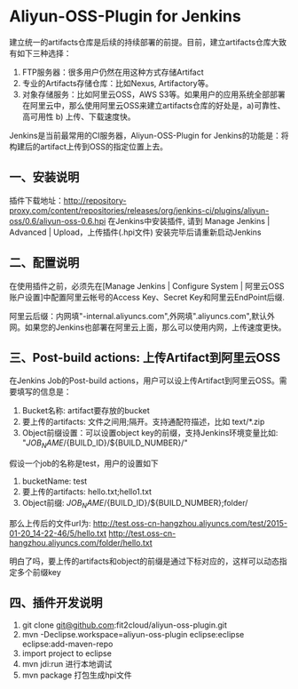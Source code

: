 Aliyun-OSS-Plugin for Jenkins
====================
建立统一的artifacts仓库是后续的持续部署的前提。目前，建立artifacts仓库大致有如下三种选择：

1. FTP服务器：很多用户仍然在用这种方式存储Artifact
2. 专业的Artifacts存储仓库：比如Nexus, Artifactory等。
3. 对象存储服务：比如阿里云OSS，AWS S3等。如果用户的应用系统全部部署在阿里云中，那么使用阿里云OSS来建立artifacts仓库的好处是，a)可靠性、高可用性 b) 上传、下载速度快。

Jenkins是当前最常用的CI服务器，Aliyun-OSS-Plugin for Jenkins的功能是：将构建后的artifact上传到OSS的指定位置上去。
 	
一、安装说明
-------------------------

插件下载地址：http://repository-proxy.com/content/repositories/releases/org/jenkins-ci/plugins/aliyun-oss/0.6/aliyun-oss-0.6.hpi
在Jenkins中安装插件, 请到 Manage Jenkins | Advanced | Upload，上传插件(.hpi文件)
安装完毕后请重新启动Jenkins

二、配置说明
-------------------------

在使用插件之前，必须先在[Manage Jenkins | Configure System | 阿里云OSS账户设置]中配置阿里云帐号的Access Key、Secret Key和阿里云EndPoint后缀.

阿里云后缀：内网填"-internal.aliyuncs.com",外网填".aliyuncs.com",默认外网。如果您的Jenkins也部署在阿里云上面，那么可以使用内网，上传速度更快。


三、Post-build actions: 上传Artifact到阿里云OSS
-------------------------

在Jenkins Job的Post-build actions，用户可以设上传Artifact到阿里云OSS。需要填写的信息是：

1. Bucket名称: artifact要存放的bucket
2. 要上传的artifacts: 文件之间用;隔开。支持通配符描述，比如 text/*.zip
3. Object前缀设置：可以设置object key的前缀，支持Jenkins环境变量比如: "${JOB_NAME}/${BUILD_ID}/${BUILD_NUMBER}/"

假设一个job的名称是test，用户的设置如下

1. bucketName: test
2. 要上传的artifacts: hello.txt;hello1.txt
3. Object前缀: ${JOB_NAME}/${BUILD_ID}/${BUILD_NUMBER};folder/

那么上传后的文件url为: 
http://test.oss-cn-hangzhou.aliyuncs.com/test/2015-01-20_14-22-46/5/hello.txt
http://test.oss-cn-hangzhou.aliyuncs.com/folder/hello.txt

明白了吗，要上传的artifacts和object的前缀是通过下标对应的，这样可以动态指定多个前缀key


四、插件开发说明
-------------------------

1. git clone git@github.com:fit2cloud/aliyun-oss-plugin.git
2. mvn -Declipse.workspace=aliyun-oss-plugin eclipse:eclipse eclipse:add-maven-repo
3. import project to eclipse
4. mvn jdi:run 进行本地调试
5. mvn package 打包生成hpi文件
